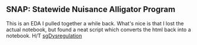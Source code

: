 ## SNAP: Statewide Nuisance Alligator Program

This is an EDA I pulled together a while back. What's nice is that I lost the actual notebook, but found a neat script which converts the html back into a notebook. H/T [sgDysregulation](https://stackoverflow.com/questions/28972614/ipython-notebook-convert-an-html-notebook-to-ipynb)
